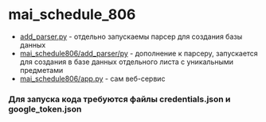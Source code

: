 # mai_schedule_806
- [add_parser.py](https://github.com/DVRKLESS/mai_schedule_806/blob/f6f65b9bbb86acb1ad6d9321e73ab04046ee6a0f/parser.py) - отдельно запускаемы парсер для создания базы данных
- [mai_schedule806/add_parser/py](https://github.com/DVRKLESS/mai_schedule_806/blob/f6f65b9bbb86acb1ad6d9321e73ab04046ee6a0f/add_parser.py) - дополнение к парсеру, запускается для создания в базе данных отдельного листа с уникальными предметами
- [mai_schedule806/app.py](https://github.com/DVRKLESS/mai_schedule_806/blob/f6f65b9bbb86acb1ad6d9321e73ab04046ee6a0f/app.py) - сам веб-сервис

### Для запуска кода требуются файлы credentials.json и google_token.json
